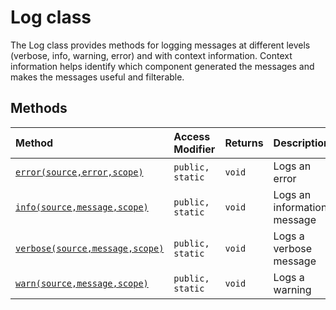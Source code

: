 # Log class





The Log class provides methods for logging messages at different levels (verbose, 
info, warning, error) and with context information. Context information helps identify 
which component generated the messages and makes the messages useful and filterable. 







## Methods

| Method	   | Access Modifier | Returns	| Description|
|:-------------|:----|:-------|:-----------|
|[`error(source,error,scope)`](error-ps309.md)     | `public, static` | `void` | Logs an error |
|[`info(source,message,scope)`](info-0jwc9.md)     | `public, static` | `void` | Logs an informational message |
|[`verbose(source,message,scope)`](verbose-vaba9.md)     | `public, static` | `void` | Logs a verbose message |
|[`warn(source,message,scope)`](warn-xzey9.md)     | `public, static` | `void` | Logs a warning |




